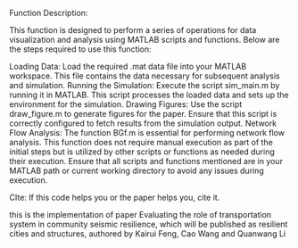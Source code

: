 Function Description:

This function is designed to perform a series of operations for data visualization and analysis using MATLAB scripts and functions. Below are the steps required to use this function:

Loading Data:
Load the required .mat data file into your MATLAB workspace. This file contains the data necessary for subsequent analysis and simulation.
Running the Simulation:
Execute the script sim_main.m by running it in MATLAB. This script processes the loaded data and sets up the environment for the simulation.
Drawing Figures:
Use the script draw_figure.m to generate figures for the paper. Ensure that this script is correctly configured to fetch results from the simulation output.
Network Flow Analysis:
The function BGf.m is essential for performing network flow analysis. This function does not require manual execution as part of the initial steps but is utilized by other scripts or functions as needed during their execution.
Ensure that all scripts and functions mentioned are in your MATLAB path or current working directory to avoid any issues during execution.

CIte:
If this code helps you or the paper helps you, cite it. 

this is the implementation of paper Evaluating the role of transportation system in community seismic resilience, which will be published as resilient cities and structures, authored by Kairui Feng, Cao Wang and Quanwang Li
